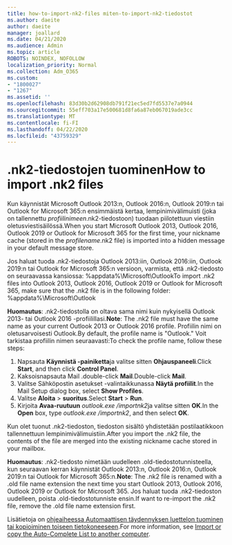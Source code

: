 ```yaml
---
title: how-to-import-nk2-files miten-to-import-nk2-tiedostot
ms.author: daeite
author: daeite
manager: joallard
ms.date: 04/21/2020
ms.audience: Admin
ms.topic: article
ROBOTS: NOINDEX, NOFOLLOW
localization_priority: Normal
ms.collection: Adm_O365
ms.custom:
- "1800027"
- "1267"
ms.assetid: ''
ms.openlocfilehash: 83d30b2d62908db791f21ec5ed7fd5537e7a0944
ms.sourcegitcommit: 55eff703a17e500681d8fa6a87eb067019ade3cc
ms.translationtype: MT
ms.contentlocale: fi-FI
ms.lasthandoff: 04/22/2020
ms.locfileid: "43759329"
---
```

# <a name="how-to-import-nk2-files"></a><span data-ttu-id="2ff26-102">.nk2-tiedostojen tuominen</span><span class="sxs-lookup"><span data-stu-id="2ff26-102">How to import .nk2 files</span></span> 

<span data-ttu-id="2ff26-103">Kun käynnistät Microsoft Outlook 2013:n, Outlook 2016:n, Outlook 2019:n tai Outlook for Microsoft 365:n ensimmäistä kertaa, lempinimivälimuisti (joka on tallennettu *profiilinimeen*.nk2-tiedostoon) tuodaan piilotettuun viestiin oletusviestisäilössä.</span><span class="sxs-lookup"><span data-stu-id="2ff26-103">When you start Microsoft Outlook 2013, Outlook 2016, Outlook 2019 or Outlook for Microsoft 365 for the first time, your nickname cache (stored in the *profilename*.nk2 file) is imported into a hidden message in your default message store.</span></span>

<span data-ttu-id="2ff26-104">Jos haluat tuoda .nk2-tiedostoja Outlook 2013:iin, Outlook 2016:iin, Outlook 2019:n tai Outlook for Microsoft 365:n versioon, varmista, että .nk2-tiedosto on seuraavassa kansiossa: %appdata%\Microsoft\Outlook</span><span class="sxs-lookup"><span data-stu-id="2ff26-104">To import .nk2 files into Outlook 2013, Outlook 2016, Outlook 2019 or Outlook for Microsoft 365, make sure that the .nk2 file is in the following folder: %appdata%\Microsoft\Outlook</span></span>

<span data-ttu-id="2ff26-105">**Huomautus**: .nk2-tiedostolla on oltava sama nimi kuin nykyisellä Outlook 2013- tai Outlook 2016 -profiilillasi.</span><span class="sxs-lookup"><span data-stu-id="2ff26-105">**Note**: The .nk2 file must have the same name as your current Outlook 2013 or Outlook 2016 profile.</span></span> <span data-ttu-id="2ff26-106">Profiilin nimi on oletusarvoisesti Outlook.</span><span class="sxs-lookup"><span data-stu-id="2ff26-106">By default, the profile name is "Outlook."</span></span> <span data-ttu-id="2ff26-107">Voit tarkistaa profiilin nimen seuraavasti:</span><span class="sxs-lookup"><span data-stu-id="2ff26-107">To check the profile name, follow these steps:</span></span> 
1. <span data-ttu-id="2ff26-108">Napsauta **Käynnistä -painiketta**ja valitse sitten **Ohjauspaneeli**.</span><span class="sxs-lookup"><span data-stu-id="2ff26-108">Click **Start**, and then click **Control Panel**.</span></span>
2. <span data-ttu-id="2ff26-109">Kaksoisnapsauta Mail .double-click **Mail**.</span><span class="sxs-lookup"><span data-stu-id="2ff26-109">Double-click **Mail**.</span></span>
3. <span data-ttu-id="2ff26-110">Valitse Sähköpostin asetukset -valintaikkunassa **Näytä profiilit**.</span><span class="sxs-lookup"><span data-stu-id="2ff26-110">In the Mail Setup dialog box, select **Show Profiles**.</span></span>
4. <span data-ttu-id="2ff26-111">Valitse **Aloita** > **suoritus**.</span><span class="sxs-lookup"><span data-stu-id="2ff26-111">Select **Start** > **Run**.</span></span>
5. <span data-ttu-id="2ff26-112">Kirjoita **Avaa-ruutuun** *outlook.exe /importnk2*ja valitse sitten **OK**.</span><span class="sxs-lookup"><span data-stu-id="2ff26-112">In the **Open** box, type *outlook.exe /importnk2*, and then select **OK**.</span></span> 

<span data-ttu-id="2ff26-113">Kun olet tuonut .nk2-tiedoston, tiedoston sisältö yhdistetään postilaatikkoon tallennettuun lempinimivälimuistiin.</span><span class="sxs-lookup"><span data-stu-id="2ff26-113">After you import the .nk2 file, the contents of the file are merged into the existing nickname cache stored in your mailbox.</span></span>

<span data-ttu-id="2ff26-114">**Huomautus**: .nk2-tiedosto nimetään uudelleen .old-tiedostotunnisteella, kun seuraavan kerran käynnistät Outlook 2013:n, Outlook 2016:n, Outlook 2019:n tai Outlook for Microsoft 365:n.</span><span class="sxs-lookup"><span data-stu-id="2ff26-114">**Note**: The .nk2 file is renamed with a .old file name extension the next time you start Outlook 2013, Outlook 2016, Outlook 2019 or Outlook for Microsoft 365.</span></span> <span data-ttu-id="2ff26-115">Jos haluat tuoda .nk2-tiedoston uudelleen, poista .old-tiedostotunniste ensin.</span><span class="sxs-lookup"><span data-stu-id="2ff26-115">If want to re-import the .nk2 file, remove the .old file name extension first.</span></span>

<span data-ttu-id="2ff26-116">Lisätietoja on [ohjeaiheessa Automaattisen täydennyksen luettelon tuominen tai kopioiminen toiseen tietokoneeseen](https://support.microsoft.com/help/2806550/how-to-import-nk2-files-into-outlook%).</span><span class="sxs-lookup"><span data-stu-id="2ff26-116">For more information, see [Import or copy the Auto-Complete List to another computer](https://support.microsoft.com/help/2806550/how-to-import-nk2-files-into-outlook%).</span></span>